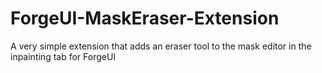 # ForgeUI-MaskEraser-Extension
A very simple extension that adds an eraser tool to the mask editor in the inpainting tab for ForgeUI
